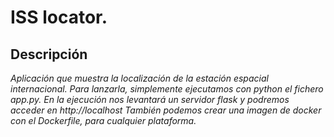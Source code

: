 # ISS locator.

## Descripción
_Aplicación que muestra la localización de la estación espacial internacional._
_Para lanzarla, simplemente ejecutamos con python el fichero app.py. En la ejecución nos levantará
un servidor flask y podremos acceder en http://localhost_
_También podemos crear una imagen de docker con el Dockerfile, para cualquier plataforma._
